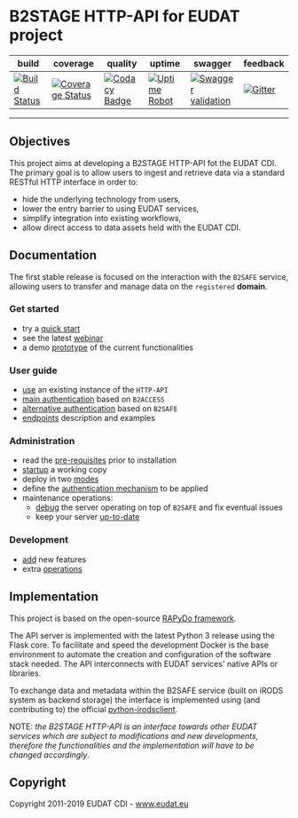 # B2STAGE HTTP-API for EUDAT project

| build | coverage | quality | uptime | swagger | feedback |
| --- | --- | --- | --- | --- | --- |
| [![Build Status](https://travis-ci.org/EUDAT-B2STAGE/http-api.svg?branch=master)](https://travis-ci.org/EUDAT-B2STAGE/http-api) | [![Coverage Status](https://coveralls.io/repos/github/EUDAT-B2STAGE/http-api/badge.svg?branch=master)](https://coveralls.io/github/EUDAT-B2STAGE/http-api?branch=master) | [![Codacy Badge](https://api.codacy.com/project/badge/Grade/3d59eae46ec040008a99116396229dff)](https://www.codacy.com/app/EUDAT/http-api?utm_source=github.com&amp;utm_medium=referral&amp;utm_content=EUDAT-B2STAGE/http-api&amp;utm_campaign=Badge_Grade) | [![Uptime Robot](https://img.shields.io/uptimerobot/ratio/m778586640-4e31f2b00e90bce508dcdf33.svg?maxAge=2592000)](https://stats.uptimerobot.com/xGG9gTK3q) | [![Swagger validation](https://img.shields.io/swagger/valid/2.0/https/b2stage-test.cineca.it/api/specs.svg)](http://petstore.swagger.io/?url=https://b2stage-test.cineca.it/api/specs&docExpansion=none) | [![Gitter](https://badges.gitter.im/EUDAT-B2STAGE/http-api.svg)](https://gitter.im/EUDAT-B2STAGE/http-api?utm_source=badge&utm_medium=badge&utm_campaign=pr-badge) |

---

## Objectives ##

This project aims at developing a B2STAGE HTTP-API fot the EUDAT CDI.
The primary goal is to allow users to ingest and retrieve data via a standard RESTful HTTP interface in order to:

- hide the underlying technology from users,
- lower the entry barrier to using EUDAT services,
- simplify integration into existing workflows,
- allow direct access to data assets held with the EUDAT CDI.
<!--
Over the EUDAT2020 project other functionalities will be added: the development road map is available on the [EUDAT Wiki](https://confluence.csc.fi/display/EUDAT2/Service+building+roadmap)
-->


## Documentation ##

The first stable release is focused on the interaction with the `B2SAFE` service, allowing users to transfer and manage data on the `registered` **domain**.

### Get started ###

- try a [quick start](docs/quick_start.md)
- see the latest [webinar](https://pdonorio.github.io/chapters/webinars/b2stage)
- a demo [prototype](docs/prototype.md) of the current functionalities

### User guide ###

- [use](docs/user/user.md) an existing instance of the `HTTP-API`
- [main authentication](docs/user/authentication.md) based on `B2ACCESS`
- [alternative authentication](docs/user/authentication_b2safe.md) based on `B2SAFE`
- [endpoints](docs/user/endpoints.md) description and examples

### Administration ###

- read the [pre-requisites](docs/deploy/preq.md) prior to installation
- [startup](docs/deploy/startup.md) a working copy
- deploy in two [modes](docs/deploy/modes.md)
- define the [authentication mechanism](docs/deploy/authentication.md) to be applied
- maintenance operations:
    + [debug](docs/deploy/debugging.md) the server operating on top of `B2SAFE` and fix eventual issues
    + keep your server [up-to-date](docs/deploy/updates.md)

### Development ###

- [add](docs/development/development.md) new features
- extra [operations](docs/development/operations.md)


## Implementation ##

This project is based on the open-source [RAPyDo framework](https://github.com/rapydo).

The API server is implemented with the latest Python 3 release using the Flask core. To facilitate and speed the development Docker is the base environment to automate the creation and configuration of the software stack needed.
The API interconnects with EUDAT services' native APIs or libraries.

To exchange data and metadata within the B2SAFE service (built on iRODS system as backend storage) the interface is implemented using (and contributing to) the official [python-irodsclient](https://github.com/irods/python-irodsclient).

NOTE: *the B2STAGE HTTP-API is an interface towards other EUDAT services which are subject to modifications and new developments, therefore the functionalities and the implementation will have to be changed accordingly*.

## Copyright ##

Copyright 2011-2019 EUDAT CDI - www.eudat.eu
